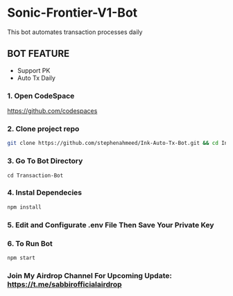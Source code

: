 # Sonic-Frontier-V1-Bot

This bot automates transaction processes daily

## BOT FEATURE 
- Support PK
- Auto Tx Daily

### 1. Open CodeSpace
https://github.com/codespaces

### 2. Clone project repo
```bash
git clone https://github.com/stephenahmeed/Ink-Auto-Tx-Bot.git && cd Ink-Auto-Tx-Bot
```
### 3. Go To Bot Directory
```
cd Transaction-Bot
```

### 4. Instal Dependecies

```bash
npm install
```

### 5. Edit and Configurate .env File Then Save Your Private Key

### 6. To Run Bot

```bash
npm start
```

### Join My Airdrop Channel For Upcoming Update: https://t.me/sabbirofficialairdrop
